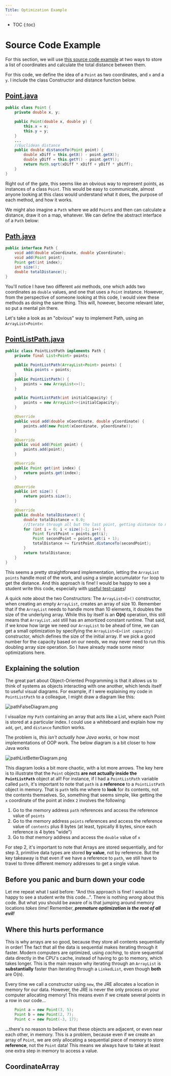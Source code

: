 ```yaml
---
Title: Optimization Example
---
```


* TOC
  {:toc}


# Source Code Example

For this section, we will use [this source code example](https://github.com/sde-coursepack/EfficiencyExample) at two ways to store a list of coordinates and calculate the total distance between them.

For this code, we define the idea of a `Point` as two coordinates, and `x` and a `y`. I include the class Constructor and distance function below.

## [Point.java](https://github.com/sde-coursepack/EfficiencyExample/blob/master/src/main/java/edu/virginia/cs/sde/efficiency/Point.java)

```java
public class Point {
    private double x, y;

    public Point(double x, double y) {
        this.x = x;
        this.y = y;
    }
    ...
    //Euclidean distance
    public double distanceTo(Point point) {
        double xDiff = this.getX() - point.getX();
        double yDiff = this.getY() - point.getY();
        return Math.sqrt(xDiff * xDiff + yDiff * yDiff);
    }
}
```

Right out of the gate, this seems like an obvious way to represent points, as instances of a class `Point`. This would be easy to communicate, almost anyone looking at this class would understand what it does, the purpose of each method, and how it works.

We might also imagine a `Path` where we add `Point`s and then can calculate a distance, draw it on a map, whatever. We can define the abstract interface of a `Path` below:

## [Path.java](https://github.com/sde-coursepack/EfficiencyExample/blob/master/src/main/java/edu/virginia/cs/sde/efficiency/Path.java)

```java
public interface Path {
    void add(double xCoordinate, double yCoordinate);
    void add(Point point);
    Point get(int index);
    int size();
    double totalDistance();
}
```



You'll notice I have two different `add` methods, one which adds two coordinates as `double` values, and one that uses a `Point` instance. However, from the perspective of someone looking at this code, I would view these methods as doing the same thing. This will, however, become relevant later, so put a mental pin there.

Let's take a look as an "obvious" way to implement Path, using an `ArrayList<Point>`:

## [PointListPath.java](https://github.com/sde-coursepack/EfficiencyExample/blob/master/src/main/java/edu/virginia/cs/sde/efficiency/PointListPath.java)

```java
public class PointListPath implements Path {
    private final List<Point> points;

    public PointListPath(ArrayList<Point> points) {
        this.points = points;
    }
    public PointListPath() {
        points = new ArrayList<>();
    }

    public PointListPath(int initialCapacity) {
        points = new ArrayList<>(initialCapacity);
    }

    @Override
    public void add(double xCoordinate, double yCoordinate) {
        points.add(new Point(xCoordinate, yCoordinate));
    }

    @Override
    public void add(Point point) {
        points.add(point);
    }

    @Override
    public Point get(int index) {
        return points.get(index);
    }

    @Override
    public int size() {
        return points.size();
    }

    @Override
    public double totalDistance() {
        double totalDistance = 0.0;
        //Iterate through all but the last point, getting distance to next point
        for (int i = 0; i < size()-1; i++) {
            Point firstPoint = points.get(i);
            Point secondPoint = points.get(i + 1);
            totalDistance += firstPoint.distanceTo(secondPoint);
        }
        return totalDistance;
    }
}
```

This seems a pretty straightforward implementation, letting the `ArrayList points` handle most of the work, and using a simple accumulator `for` loop to get the distance. And this approach is fine! I would be happy to see a student write this code, especially with [useful test-cases](https://github.com/sde-coursepack/EfficiencyExample/blob/master/src/test/java/edu/virginia/cs/sde/efficiency/PointListPathTest.java)!

A quick note about the two Constructors: The `ArrayList<E>()` constructor, when creating an empty `ArrayList`, creates an array of size 10. Remember that if the `ArrayList` needs to handle more than 10 elements, it doubles the size of the underlying array. While this by itself is an **O(n)** operation, this still means that `ArrayList.add` still has an amortized constant runtime. That said, if we know how large we need our `ArrayList` to be ahead of time, we can get a small optimization by specifying the `ArrayList<E>(int capacity)` constructor, which defines the size of the initial array. If we pick a good number for the capacity based on our needs, we may never need to run this doubling array size operation. So I have already made some minor optimizations here.

## Explaining the solution

The great part about Object-Oriented Programming is that it allows us to think of systems as objects interacting with one another, which lends itself to useful visual diagrams. For example, if I were explaining my code in `PointListPath` to a colleague, I might draw a diagram like this:

![pathFalseDiagram.png](..%2Fimages%2Foptimization%2FpathFalseDiagram.png)

I visualize my `Path` containing an array that acts like a List, where each Point is stored at a particular index. I could use a whiteboard and explain how my `add`, `get`, and `distance` function works.

The problem is, _this isn't actually how Java works_, or how most implementations of OOP work. The below diagram is a bit closer to how Java works

![pathListBetterDiagram.png](..%2Fimages%2Foptimization%2FpathListBetterDiagram.png)

This diagram looks a bit more chaotic, with a lot more arrows. The key here is to illustrate that the `Point` objects **are not actually inside the `PointListPath`** object at all! For instance, if I had a `PointListPath` variable called `path`, it's important to note that `path` is a **reference** to a `PointListPath` object in memory. That is `path` tells me where to **look** for its contents, not the contents themselves. So, something that seems simple, like getting the `x` coordinate of the point at index `2` involves the following:

1) Go to the memory address `path` references and access the reference value of `points`
2) Go to the memory address `points` references and access the reference value of `contents` plus 8 bytes (at least, typically 8 bytes, since each reference is 4 bytes "wide")
3) Go to *that* memory address and access the `double` value of `x`

For step 2, it's important to note that Arrays are stored sequentially, and for step 3, primitive data types are stored **by value**, not by reference. But the key takeaway is that even if we have a reference to `path`, we still have to travel to three different memory addresses to get a single value.

## Before you panic and burn down your code

Let me repeat what I said before: "And this approach is fine! I would be happy to see a student write this code...". There is nothing *wrong* about this code. But what you should be aware of is that jumping around memory locations *takes time*! Remember, ***premature optimization is the root of all evil!***

## Where this hurts performance

This is why arrays are so good, because they store all contents sequentially in order! The fact that all the data is sequential makes iterating through it faster. Modern computers are optimized, using *caching*, to store sequential data directly in the CPU's cache, instead of having to go to memory, which takes longer. This is the main reason why iterating through an `ArrayList` is **substantially** faster than iterating through a `LinkedList`, even though **both** are O(n).

Every time we call a constructor using `new`, the JRE allocates a location in memory for our data. However, the JRE is never the only process on your computer allocating memory! This means even if we create several points in a row in our code...

```java
    Point a = new Point(3, 5);
    Point b = new Point(2, 7);
    Point c = new Point(-3, 17);
```

...there's no reason to believe that these objects are adjacent, or even near each other, in memory. This is a problem, because even if we create an array of `Point`, we are only allocating a sequential piece of memory to store **reference**, not the `Point` data! This means we always have to take at least one extra step in memory to access a value.

## CoordinateArray
